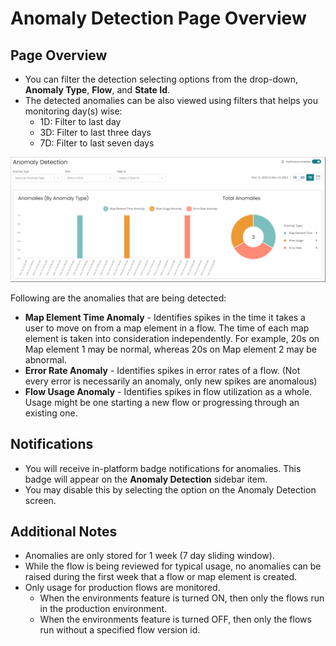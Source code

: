 # Anomaly Detection Page Overview

<head>
  <meta name="guidename" content="Flow"/>
  <meta name="context" content="GUID-da1e3cbf-e514-466a-a498-cd11bdeb0aa2"/>
</head>

## Page Overview

- You can filter the detection selecting options from the drop-down, **Anomaly Type**, **Flow**, and **State Id**.
- The detected anomalies can be also viewed using filters that helps you monitoring day(s) wise:
  - 1D: Filter to last day
  - 3D: Filter to last three days
  - 7D: Filter to last seven days

![API tool page](../Images/img_anolmaly_detect_data.png)

Following are the anomalies that are being detected:

- **Map Element Time Anomaly** - Identifies spikes in the time it takes a user to move on from a map element in a flow. The time of each map element is taken into consideration independently. For example, 20s on Map element 1 may be normal, whereas 20s on Map element 2 may be abnormal.
- **Error Rate Anomaly** - Identifies spikes in error rates of a flow. (Not every error is necessarily an anomaly, only new spikes are anomalous)
- **Flow Usage Anomaly** - Identifies spikes in flow utilization as a whole. Usage might be one starting a new flow or progressing through an existing one.

## Notifications

- You will receive in-platform badge notifications for anomalies. This badge will appear on the **Anomaly Detection** sidebar item.
- You may disable this by selecting the option on the Anomaly Detection screen.

## Additional Notes

- Anomalies are only stored for 1 week (7 day sliding window).
- While the flow is being reviewed for typical usage, no anomalies can be raised during the first week that a flow or map element is created.
- Only usage for production flows are monitored. 
  - When the environments feature is turned ON, then only the flows run in the production environment. 
  - When the environments feature is turned OFF, then only the flows run without a specified flow version id.
